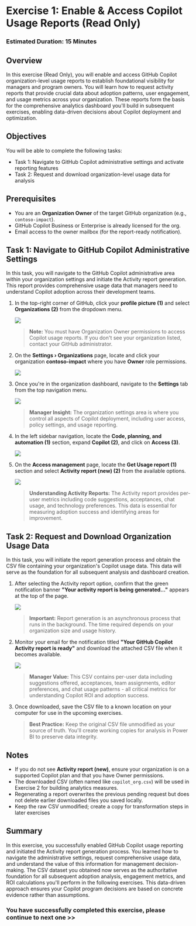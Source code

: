 # Exercise 1: Enable & Access Copilot Usage Reports (Read Only)

### Estimated Duration: 15 Minutes

## Overview

In this exercise (Read Only), you will enable and access GitHub Copilot organization-level usage reports to establish foundational visibility for managers and program owners. You will learn how to request activity reports that provide crucial data about adoption patterns, user engagement, and usage metrics across your organization. These reports form the basis for the comprehensive analytics dashboard you'll build in subsequent exercises, enabling data-driven decisions about Copilot deployment and optimization.

## Objectives

You will be able to complete the following tasks:

- Task 1: Navigate to GitHub Copilot administrative settings and activate reporting features
- Task 2: Request and download organization-level usage data for analysis

## Prerequisites

- You are an **Organization Owner** of the target GitHub organization (e.g., `contoso-impact`).
- GitHub Copilot Business or Enterprise is already licensed for the org.
- Email access to the owner mailbox (for the report-ready notification).

## Task 1: Navigate to GitHub Copilot Administrative Settings

In this task, you will navigate to the GitHub Copilot administrative area within your organization settings and initiate the Activity report generation. This report provides comprehensive usage data that managers need to understand Copilot adoption across their development teams.

1. In the top-right corner of GitHub, click your **profile picture (1)** and select **Organizations (2)** from the dropdown menu.

   ![](../media/gt-co-ex1-g1.png)

   >**Note:** You must have Organization Owner permissions to access Copilot usage reports. If you don't see your organization listed, contact your GitHub administrator.

1. On the **Settings › Organizations** page, locate and click your organization **contoso-impact** where you have **Owner** role permissions.  

   ![](../media/gt-co-ex1-g2.png)

1. Once you're in the organization dashboard, navigate to the **Settings** tab from the top navigation menu.  

   ![](../media/gt-co-ex1-g3.png)

   >**Manager Insight:** The organization settings area is where you control all aspects of Copilot deployment, including user access, policy settings, and usage reporting.

1. In the left sidebar navigation, locate the **Code, planning, and automation (1)** section, expand **Copilot (2)**, and click on **Access (3)**.  

   ![](../media/gt-co-ex1-g4.png)

1. On the **Access management** page, locate the **Get Usage report (1)** section and select **Activity report (new) (2)** from the available options.

   ![](../media/gt-co-ex1-g5.png)

   >**Understanding Activity Reports:** The Activity report provides per-user metrics including code suggestions, acceptances, chat usage, and technology preferences. This data is essential for measuring adoption success and identifying areas for improvement.

## Task 2: Request and Download Organization Usage Data

In this task, you will initiate the report generation process and obtain the CSV file containing your organization's Copilot usage data. This data will serve as the foundation for all subsequent analysis and dashboard creation.

1. After selecting the Activity report option, confirm that the green notification banner **"Your activity report is being generated…"** appears at the top of the page.  

   ![](../media/gt-co-ex1-g6.png)

   >**Important:** Report generation is an asynchronous process that runs in the background. The time required depends on your organization size and usage history.

1. Monitor your email for the notification titled **"Your GitHub Copilot Activity report is ready"** and download the attached CSV file when it becomes available.  

   ![](../media/gt-co-ex1-g7.png)

   >**Manager Value:** This CSV contains per-user data including suggestions offered, acceptances, team assignments, editor preferences, and chat usage patterns - all critical metrics for understanding Copilot ROI and adoption success.

1. Once downloaded, save the CSV file to a known location on your computer for use in the upcoming exercises.

   >**Best Practice:** Keep the original CSV file unmodified as your source of truth. You'll create working copies for analysis in Power BI to preserve data integrity.

## Notes

- If you do not see **Activity report (new)**, ensure your organization is on a supported Copilot plan and that you have Owner permissions.
- The downloaded CSV (often named like `copilot_org.csv`) will be used in Exercise 2 for building analytics measures.
- Regenerating a report overwrites the previous pending request but does not delete earlier downloaded files you saved locally.
- Keep the raw CSV unmodified; create a copy for transformation steps in later exercises

## Summary

In this exercise, you successfully enabled GitHub Copilot usage reporting and initiated the Activity report generation process. You learned how to navigate the administrative settings, request comprehensive usage data, and understand the value of this information for management decision-making. The CSV dataset you obtained now serves as the authoritative foundation for all subsequent adoption analysis, engagement metrics, and ROI calculations you'll perform in the following exercises. This data-driven approach ensures your Copilot program decisions are based on concrete evidence rather than assumptions.

### You have successfully completed this exercise, please continue to next one >>
